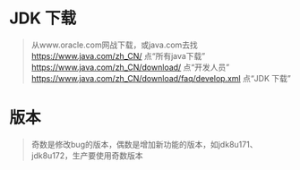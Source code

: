 # JDK 下载

>从www.oracle.com网战下载，或java.com去找
>https://www.java.com/zh_CN/ 点“所有java下载”
>https://www.java.com/zh_CN/download/ 点“开发人员”
>https://www.java.com/zh_CN/download/faq/develop.xml 点“JDK 下载”

# 版本
>奇数是修改bug的版本，偶数是增加新功能的版本，如jdk8u171、jdk8u172，生产要使用奇数版本
